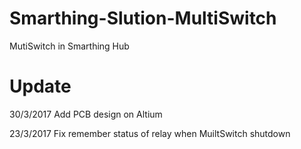 # Smarthing-Slution-MultiSwitch
MutiSwitch in Smarthing Hub

# Update
30/3/2017
Add PCB design on Altium 

23/3/2017
Fix remember status of relay when MuiltSwitch shutdown
